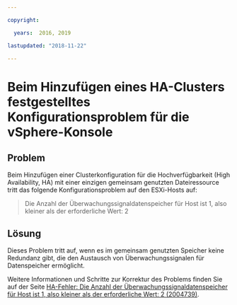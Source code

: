```yaml
---

copyright:

  years:  2016, 2019

lastupdated: "2018-11-22"

---
```


# Beim Hinzufügen eines HA-Clusters festgestelltes Konfigurationsproblem für die vSphere-Konsole

## Problem

Beim Hinzufügen einer Clusterkonfiguration für die Hochverfügbarkeit (High Availability, HA) mit einer einzigen gemeinsam genutzten Dateiressource tritt das folgende Konfigurationsproblem auf den ESXi-Hosts auf:

> Die Anzahl der Überwachungssignaldatenspeicher für Host ist 1, also kleiner als der erforderliche Wert: 2

## Lösung
Dieses Problem tritt auf, wenn es im gemeinsam genutzten Speicher keine Redundanz gibt, die den Austausch von Überwachungssignalen für Datenspeicher ermöglicht.

Weitere Informationen und Schritte zur Korrektur des Problems finden Sie auf der Seite [HA-Fehler: Die Anzahl der Überwachungssignaldatenspeicher für Host ist 1, also kleiner als der erforderliche Wert: 2 (2004739)](https://kb.vmware.com/selfservice/microsites/search.do?language=en_US&cmd=displayKC&externalId=2004739).
